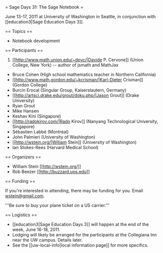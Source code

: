 = Sage Days 31: The Sage Notebook =

June 13-17, 2011 at University of Washington in Seattle, in conjunction with [[education3|Sage Education Days 3]].

== Topics ==

 * Notebook development

== Participants ==

 1. [[http://www.math.union.edu/~dpvc/|Davide P. Cervone]] (Union College, New York) -- author of jsmath and MathJax
 * Bruce Cohen (High school mathematics teacher in Northern California)
 * [[http://www.math.gordon.edu/~kcrisman/|Karl-Dieter Crisman]] (Gordon College)
 * Burcin Erocal (Singular Group, Kaiserslautern, Germany)
 * [[http://artsci.drake.edu/grout/doku.php/|Jason Grout]] (Drake University)
 * Ryan Grout
 * Mike Hansen
 * Keshav Kini (Singapore)
 * [[http://radokirov.com/|Rado Kirov]] (Nanyang Technological University, Singapore)
 * Sébastien Labbé (Montréal)
 * John Palmieri (University of Washington)
 * [[http://wstein.org/|William Stein]] (University of Washington)
 * Ian Stokes-Rees (Harvard Medical School)

== Organizers ==

 * William Stein [[http://wstein.org/]]
 * Rob Beezer [[http://buzzard.ups.edu]]

== Funding ==

 If you're interested in attending, there may be funding for you.   Email wstein@gmail.com. 

 '''Be sure to buy your plane ticket on a US carrier.'''

== Logistics ==

 * [[education3|Sage Education Days 3]] will happen at the end of the week, June 16-18, 2011.
 * Lodging will likely be arranged for the participants at the Collegiana Inn near the UW campus.  Details later.
 * See the [[uw-local-info|local information page]] for more specifics.
